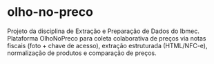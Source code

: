 # olho-no-preco
Projeto da disciplina de Extração e Preparação de Dados do Ibmec. Plataforma OlhoNoPreco para coleta colaborativa de preços via notas fiscais (foto + chave de acesso), extração estruturada (HTML/NFC-e), normalização de produtos e comparação de preços.
